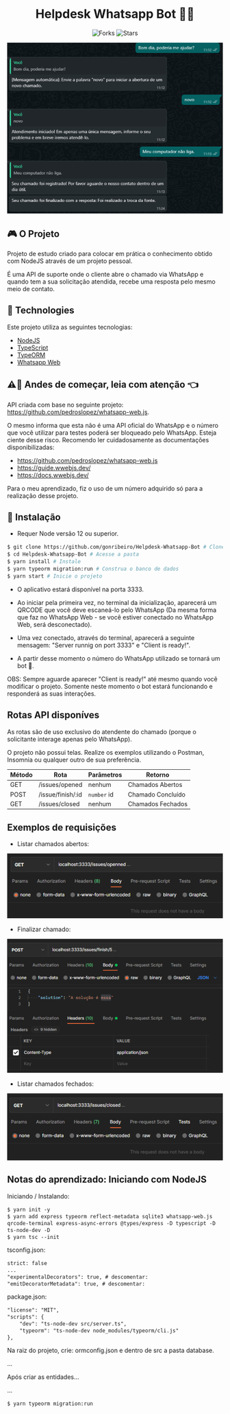 <div align="center">
  <h1> Helpdesk Whatsapp Bot 🤖📱 </h1>
</div>

<p align="center">
  <img src="https://img.shields.io/github/forks/gonribeiro/Helpdesk-Whatsapp-Bot?label=forks&message=MIT&color=5965E0&labelColor=121214" alt="Forks">

  <img src="https://img.shields.io/github/stars/gonribeiro/Helpdesk-Whatsapp-Bot?label=stars&message=MIT&color=5965E0&labelColor=121214" alt="Stars">
</p>

![Helpdesk-Whatsapp-Bot](.github/projeto.png)

## 🎮 O Projeto

Projeto de estudo criado para colocar em prática o conhecimento obtido com NodeJS através de um projeto pessoal.

É uma API de suporte onde o cliente abre o chamado via WhatsApp e quando tem a sua solicitação atendida, recebe uma resposta pelo mesmo meio de contato.

## 🧪 Technologies

Este projeto utiliza as seguintes tecnologias:

- [NodeJS](https://nodejs.org/)
- [TypeScript](https://www.typescriptlang.org/)
- [TypeORM](https://typeorm.io/)
- [Whatsapp Web](https://github.com/pedroslopez/whatsapp-web.js)

## ⚠️🤚 Andes de começar, leia com atenção 👈
API criada com base no seguinte projeto: https://github.com/pedroslopez/whatsapp-web.js.

O mesmo informa que esta não é uma API oficial do WhatsApp e o número que você utilizar para testes poderá ser bloqueado pelo WhatsApp. Esteja ciente desse risco. Recomendo ler cuidadosamente as documentações disponibilizadas:
- https://github.com/pedroslopez/whatsapp-web.js
- https://guide.wwebjs.dev/
- https://docs.wwebjs.dev/

Para o meu aprendizado, fiz o uso de um número adquirido só para a realização desse projeto.

## 🚀 Instalação

- Requer Node versão 12 ou superior.

```bash
$ git clone https://github.com/gonribeiro/Helpdesk-Whatsapp-Bot # Clone o projeto
$ cd Helpdesk-Whatsapp-Bot # Acesse a pasta
$ yarn install # Instale
$ yarn typeorm migration:run # Construa o banco de dados
$ yarn start # Inicie o projeto
```
- O aplicativo estará disponível na porta 3333.

- Ao iniciar pela primeira vez, no terminal da inicialização, aparecerá um QRCODE que você deve escaneá-lo pelo WhatsApp (Da mesma forma que faz no WhatsApp Web - se você estiver conectado no WhatsApp Web, será desconectado).
- Uma vez conectado, através do terminal, aparecerá a seguinte mensagem: "Server runnig on port 3333" e "Client is ready!".
- A partir desse momento o número do WhatsApp utilizado se tornará um bot 🤖.

OBS: Sempre aguarde aparecer "Client is ready!" até mesmo quando você modificar o projeto. Somente neste momento o bot estará funcionando e responderá as suas interações.

## Rotas API disponíves

As rotas são de uso exclusivo do atendente do chamado (porque o solicitante interage apenas pelo WhatsApp).

O projeto não possui telas. Realize os exemplos utilizando o Postman, Insomnia ou qualquer outro de sua preferência.

|  Método |  Rota  | Parâmetros | Retorno |
|---------|--------|------------| ------- |
|   GET   | /issues/opened | nenhum | Chamados Abertos
|  POST   | /issue/finish/:id | `number` id | Chamado Concluído
|   GET   | /issues/closed | nenhum | Chamados Fechados

## Exemplos de requisições

- Listar chamados abertos:

![Helpdesk-Whatsapp-Bot](.github/exemplo_chamados_abertos.png)

- Finalizar chamado:

![Helpdesk-Whatsapp-Bot](.github/exemplo_finalizando_chamado.png)

- Listar chamados fechados:

![Helpdesk-Whatsapp-Bot](.github/exemplo_chamados_fechados.png)

## Notas do aprendizado: Iniciando com NodeJS
Iniciando / Instalando:
```
$ yarn init -y
$ yarn add express typeorm reflect-metadata sqlite3 whatsapp-web.js qrcode-terminal express-async-errors @types/express -D typescript -D ts-node-dev -D
$ yarn tsc --init
```
tsconfig.json:
```
strict: false
...
"experimentalDecorators": true, # descomentar:
"emitDecoratorMetadata": true, # descomentar:
```
package.json:
```
"license": "MIT",
"scripts": {
    "dev": "ts-node-dev src/server.ts",
    "typeorm": "ts-node-dev node_modules/typeorm/cli.js"
},
```
Na raiz do projeto, crie: ormconfig.json e dentro de src a pasta database.

...

Após criar as entidades...

...
```
$ yarn typeorm migration:run
```